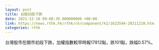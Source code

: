 ```yaml
---
layout: post
title: 台股初段下跌
date: 2021-12-10 09:08:39.000000000 +08:00
link: https://news.rthk.hk/rthk/ch/component/k2/1623594-20211210.htm
categories: rthk
---
```


台灣股市在開市初段下跌，加權指數較早時報17812點，跌101點，跌幅0.57%。
